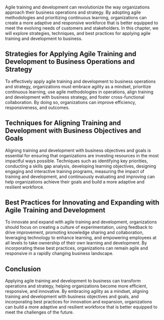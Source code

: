 
Agile training and development can revolutionize the way organizations approach their business operations and strategy. By adopting agile methodologies and prioritizing continuous learning, organizations can create a more adaptive and responsive workforce that is better equipped to meet the evolving needs of customers and stakeholders. In this chapter, we will explore strategies, techniques, and best practices for applying agile training and development to business.

Strategies for Applying Agile Training and Development to Business Operations and Strategy
------------------------------------------------------------------------------------------

To effectively apply agile training and development to business operations and strategy, organizations must embrace agility as a mindset, prioritize continuous learning, use agile methodologies in operations, align training and development with business strategy, and foster cross-functional collaboration. By doing so, organizations can improve efficiency, responsiveness, and outcomes.

Techniques for Aligning Training and Development with Business Objectives and Goals
-----------------------------------------------------------------------------------

Aligning training and development with business objectives and goals is essential for ensuring that organizations are investing resources in the most impactful ways possible. Techniques such as identifying key priorities, conducting a skills gap analysis, developing learning objectives, designing engaging and interactive training programs, measuring the impact of training and development, and continuously evaluating and improving can help organizations achieve their goals and build a more adaptive and resilient workforce.

Best Practices for Innovating and Expanding with Agile Training and Development
-------------------------------------------------------------------------------

To innovate and expand with agile training and development, organizations should focus on creating a culture of experimentation, using feedback to drive improvement, promoting knowledge sharing and collaboration, leveraging technology to enhance learning, and empowering employees at all levels to take ownership of their own learning and development. By incorporating these best practices, organizations can remain agile and responsive in a rapidly changing business landscape.

Conclusion
----------

Applying agile training and development to business can transform operations and strategy, helping organizations become more efficient, responsive, and innovative. By embracing agility as a mindset, aligning training and development with business objectives and goals, and incorporating best practices for innovation and expansion, organizations can build a more adaptive and resilient workforce that is better equipped to meet the challenges of the future.
